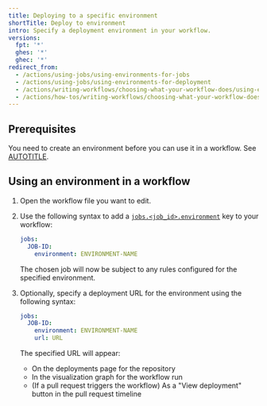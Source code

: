 ```yaml
---
title: Deploying to a specific environment
shortTitle: Deploy to environment
intro: Specify a deployment environment in your workflow.
versions:
  fpt: '*'
  ghes: '*'
  ghec: '*'
redirect_from:
  - /actions/using-jobs/using-environments-for-jobs
  - /actions/using-jobs/using-environments-for-deployment
  - /actions/writing-workflows/choosing-what-your-workflow-does/using-environments-for-deployment
  - /actions/how-tos/writing-workflows/choosing-what-your-workflow-does/using-environments-for-deployment
---
```


## Prerequisites

You need to create an environment before you can use it in a workflow. See [AUTOTITLE](/actions/how-tos/managing-workflow-runs-and-deployments/managing-deployments/managing-environments-for-deployment#creating-an-environment).

## Using an environment in a workflow

1. Open the workflow file you want to edit.
1. Use the following syntax to add a [`jobs.<job_id>.environment`](/actions/using-workflows/workflow-syntax-for-github-actions#jobsjob_idenvironment) key to your workflow:

    ```yaml copy
    jobs:
      JOB-ID:
        environment: ENVIRONMENT-NAME
    ```

    The chosen job will now be subject to any rules configured for the specified environment.
1. Optionally, specify a deployment URL for the environment using the following syntax:

    ```yaml copy
    jobs:
      JOB-ID:
        environment: ENVIRONMENT-NAME
        url: URL
    ```

    The specified URL will appear:
    * On the deployments page for the repository
    * In the visualization graph for the workflow run
    * (If a pull request triggers the workflow) As a "View deployment" button in the pull request timeline
